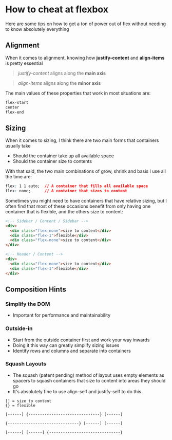 # How to cheat at flexbox

Here are some tips on how to get a ton of power out of flex without needing to know absolutely everything

## Alignment

When it comes to alignment, knowing how **justify-content** and **align-items** is pretty essential

> *justify-content* aligns along the **main axis**

> *align-items* aligns along the **minor axis**

The main values of these properties that work in most situations are:

````css
flex-start
center
flex-end
````

## Sizing

When it comes to sizing, I think there are two main forms that containers usually take

* Should the container take up all available space
* Should the container size to contents

With that said, the two main combinations of grow, shrink and basis I use all the time are:

````css
flex: 1 1 auto;  // A container that fills all available space
flex: none;      // A container that sizes to content
````

Sometimes you might need to have containers that have relative sizing, but I often find that most of these occasions benefit from only having one container that is flexible, and the others size to content:

````html
<!-- Sidebar / Content / Sidebar -->
<div>
  <div class="flex-none">size to content</div>
  <div class="flex-1">flexible</div>
  <div class="flex-none">size to content</div>
</div>

<!-- Header / Content -->
<div>
  <div class="flex-none">size to content</div>
  <div class="flex-1">flexible</div>
</div>
````

## Composition Hints

### Simplify the DOM
* Important for performance and maintainability

### Outside-in
* Start from the outside container first and work your way inwards
* Doing it this way can greatly simplify sizing issues
* Identify rows and columns and separate into containers

### Squash Layouts
* The squash (patent pending) method of layout uses empty elements as spacers to squash containers that size to content into areas they should go
* It's absolutely fine to use align-self and justify-self to do this

````
[] = size to content
{} = flexible

[------] {-------------------------------} [------]

{-------------------------------} [------] [------]

[------] [------] {-------------------------------}
````